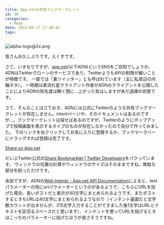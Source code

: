 ```yaml
---
title: App.netの共有ブックマークレット
id: 36
categories:
  - Memo
date: 2013-09-17 17:48:01
tags:
---
```

![alpha-logo@2x.png](/images/alpha-logo%402x.png)

皆さんお久しぶりです。えくすです。

さて、いきなりですが、[app.net](https://alpha.app.net/)(以下ADN)というSNSをご存知でしょうか。
ADNはTwitterクローンのサービスであり、TwitterよりもAPIの制限が緩いことが特徴です。
一部では「裏ツイッター」とも呼ばれています（主に私周辺の内輪ネタ）。
一時期は某流れ星クライアント作者がADNのクライアントを公開したことによりADNの知名度は瞬く間に...上がった気はしますが未だ過疎の状態です。

<!--more-->

さて、そんなことはさておき、ADNには公式にTwitterのような共有ブックマークレットが存在しません。intentページや、そのドキュメントはあるのですが...。ブックマークレットは探せばあるのですが、Twitterのようにポップアップで投稿画面を表示するタイプのものが存在しなかったので自分で作ってみました。
下のリンクを右クリックしてお気に入りに登録するか、ブックマークバーにドラッグすれば登録は完了です。

<a href="javascript:(function(){var D=550,A=450,C=screen.height,B=screen.width,H=Math.round((B/2)-(D/2)),G=0,W=window;if(C>A){G=Math.round((C/2)-(A/2))}W.open('https://alpha.app.net/intent/post?text='+encodeURIComponent(document.title)+'&url='+encodeURIComponent(W.location),'','left='+H+',top='+G+',width='+D+',height='+A+',personalbar=0,toolbar=0,scrollbars=1,resizable=1');}()));">Share on App.net</a>


だいぶTwitter公式の[Share Bookmarklet | Twitter Developers](https://dev.twitter.com/docs/share-bookmarklet)をパクっています。
ウィンドウの位置の計算やウィンドウのサイズはそのままですね。無駄な部分を削っただけです。

余談ですが、ADNの[Web Intents - App.net API Documentation](http://developers.app.net/docs/other/web-intents/)によると、textパラメーターの他にurlパラメーターというのがあるようで、こちらにURLを投げた場合、長いポストだと表示が40文字にまとめられるようです。またポストするときもURLは40文字にまとめられるようなので（インテント画面だと文字数カウントが出ませんが、215文字入力することができました後1文字はURLとテキストを区切るスペースだと思います）、インテントを使ってURLを投げるときはこっちのパラメーターに投げたほうが良さそうですね。
